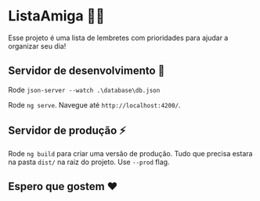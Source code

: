 # ListaAmiga :memo::dancer:

Esse projeto é uma lista de lembretes com prioridades para ajudar a organizar seu dia!

## Servidor de desenvolvimento :construction:

Rode `json-server --watch .\database\db.json`

Rode `ng serve`. Navegue até `http://localhost:4200/`.

## Servidor de produção :zap:

Rode `ng build` para criar uma versão de produção. Tudo que precisa estara na pasta `dist/` na raiz do projeto. Use `--prod` flag.

## Espero que gostem :heart:
